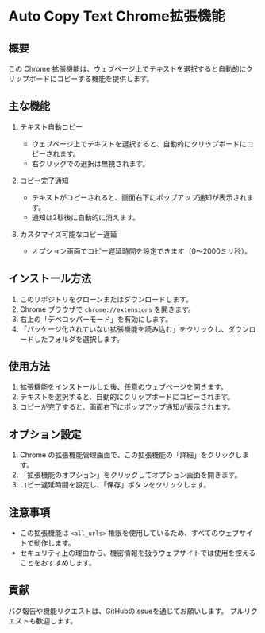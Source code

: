 # Auto Copy Text Chrome拡張機能

## 概要

この Chrome 拡張機能は、ウェブページ上でテキストを選択すると自動的にクリップボードにコピーする機能を提供します。

## 主な機能

1. テキスト自動コピー
   - ウェブページ上でテキストを選択すると、自動的にクリップボードにコピーされます。
   - 右クリックでの選択は無視されます。

2. コピー完了通知
   - テキストがコピーされると、画面右下にポップアップ通知が表示されます。
   - 通知は2秒後に自動的に消えます。

3. カスタマイズ可能なコピー遅延
   - オプション画面でコピー遅延時間を設定できます（0〜2000ミリ秒）。

## インストール方法

1. このリポジトリをクローンまたはダウンロードします。
2. Chrome ブラウザで `chrome://extensions` を開きます。
3. 右上の「デベロッパーモード」を有効にします。
4. 「パッケージ化されていない拡張機能を読み込む」をクリックし、ダウンロードしたフォルダを選択します。

## 使用方法

1. 拡張機能をインストールした後、任意のウェブページを開きます。
2. テキストを選択すると、自動的にクリップボードにコピーされます。
3. コピーが完了すると、画面右下にポップアップ通知が表示されます。

## オプション設定

1. Chrome の拡張機能管理画面で、この拡張機能の「詳細」をクリックします。
2. 「拡張機能のオプション」をクリックしてオプション画面を開きます。
3. コピー遅延時間を設定し、「保存」ボタンをクリックします。

## 注意事項

- この拡張機能は `<all_urls>` 権限を使用しているため、すべてのウェブサイトで動作します。
- セキュリティ上の理由から、機密情報を扱うウェブサイトでは使用を控えることをおすすめします。

## 貢献

バグ報告や機能リクエストは、GitHubのIssueを通じてお願いします。
プルリクエストも歓迎します。